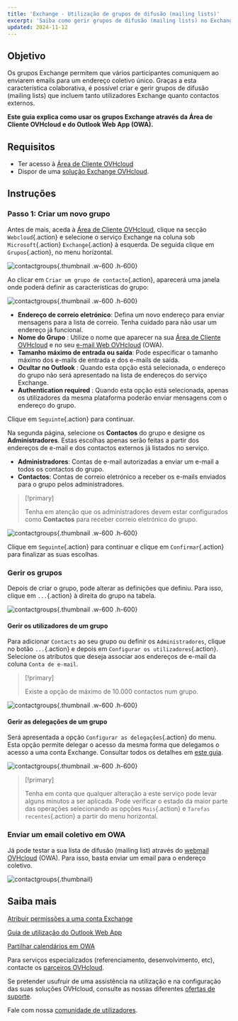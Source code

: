 ```yaml
---
title: 'Exchange - Utilização de grupos de difusão (mailing lists)'
excerpt: 'Saiba como gerir grupos de difusão (mailing lists) no Exchange'
updated: 2024-11-12
---
```


## Objetivo

Os grupos Exchange permitem que vários participantes comuniquem ao enviarem emails para um endereço coletivo único. Graças a esta característica colaborativa, é possível criar e gerir grupos de difusão (mailing lists) que incluem tanto utilizadores Exchange quanto contactos externos.

**Este guia explica como usar os grupos Exchange através da Área de Cliente OVHcloud e do Outlook Web App (OWA).**

## Requisitos

- Ter acesso à [Área de Cliente OVHcloud](/links/manager)
- Dispor de uma [solução Exchange OVHcloud](/links/web/emails-hosted-exchange).

## Instruções

### Passo 1: Criar um novo grupo

Antes de mais, aceda à [Área de Cliente OVHcloud](/links/manager), clique na secção `Webcloud`{.action} e selecione o serviço Exchange na coluna sob `Microsoft`{.action} `Exchange`{.action} à esquerda. De seguida clique em `Grupos`{.action}, no menu horizontal.

![contactgroups](images/exchange-groups-create01.png){.thumbnail .w-600 .h-600}

Ao clicar em `Criar um grupo de contacto`{.action}, aparecerá uma janela onde poderá definir as características do grupo:

![contactgroups](images/exchange-groups-create02.png){.thumbnail .w-600 .h-600}

- **Endereço de correio eletrónico**: Defina um novo endereço para enviar mensagens para a lista de correio. Tenha cuidado para não usar um endereço já funcional.
- **Nome do Grupo** : Utilize o nome que aparecer na sua [Área de Cliente OVHcloud](/links/manager) e no seu [e-mail Web OVHcloud](/links/web/email) (OWA).
- **Tamanho máximo de entrada ou saída**: Pode especificar o tamanho máximo dos e-mails de entrada e dos e-mails de saída.
- **Ocultar no Outlook** : Quando esta opção está selecionada, o endereço do grupo não será apresentado na lista de endereços do serviço Exchange.
- **Authentication required** : Quando esta opção está selecionada, apenas os utilizadores da mesma plataforma poderão enviar mensagens com o endereço do grupo.

Clique em `Seguinte`{.action} para continuar.

Na segunda página, selecione os **Contactos** do grupo e designe os **Administradores**. Estas escolhas apenas serão feitas a partir dos endereços de e-mail e dos contactos externos já listados no serviço.

- **Administradores**: Contas de e-mail autorizadas a enviar um e-mail a todos os contactos do grupo.
- **Contactos**: Contas de correio eletrónico a receber os e-mails enviados para o grupo pelos administradores.

> [!primary]
>
> Tenha em atenção que os administradores devem estar configurados como **Contactos** para receber correio eletrónico do grupo.

![contactgroups](images/exchange-groups-create03.png){.thumbnail .w-600 .h-600}

Clique em `Seguinte`{.action} para continuar e clique em `Confirmar`{.action} para finalizar as suas escolhas.

### Gerir os grupos

Depois de criar o grupo, pode alterar as definições que definiu. Para isso, clique em `...`{.action} à direita do grupo na tabela.

![contactgroups](images/exchange-groups-options01.png){.thumbnail .w-600 .h-600}

#### Gerir os utilizadores de um grupo

Para adicionar `Contacts` ao seu grupo ou definir os `Administradores`, clique no botão `...`{.action} e depois em `Configurar os utilizadores`{.action}. Selecione os atributos que deseja associar aos endereços de e-mail da coluna `Conta de e-mail`.

> [!primary]
>
> Existe a opção de máximo de 10.000 contactos num grupo.

![contactgroups](images/exchange-group-options-users01.png){.thumbnail .w-600 .h-600}

#### Gerir as delegações de um grupo

Será apresentada a opção `Configurar as delegações`{.action} do menu. Esta opção permite delegar o acesso da mesma forma que delegamos o acesso a uma conta Exchange. Consultar todos os detalhes em [este guia](/pages/web_cloud/email_and_colaborative_solutions/microsoft_exchange/feature_delegation).

![contactgroups](images/exchange-groups-options-delegation01.png){.thumbnail .w-600 .h-600}

> [!primary]
>
> Tenha em conta que qualquer alteração a este serviço pode levar alguns minutos a ser aplicada. Pode verificar o estado da maior parte das operações selecionando as opções `Mais`{.action} e `Tarefas recentes`{.action} a partir do menu horizontal.

### Enviar um email coletivo em OWA

Já pode testar a sua lista de difusão (mailing list) através do [webmail OVHcloud](/links/web/email) (OWA). Para isso, basta enviar um email para o endereço coletivo.

![contactgroups](images/exchange-groups-step6.png){.thumbnail}

## Saiba mais

[Atribuir permissões a uma conta Exchange](/pages/web_cloud/email_and_collaborative_solutions/microsoft_exchange/feature_delegation)

[Guia de utilização do Outlook Web App](/pages/web_cloud/email_and_collaborative_solutions/using_the_outlook_web_app_webmail/email_owa)

[Partilhar calendários em OWA](/pages/web_cloud/email_and_collaborative_solutions/using_the_outlook_web_app_webmail/owa_calendar_sharing)

Para serviços especializados (referenciamento, desenvolvimento, etc), contacte os [parceiros OVHcloud](/links/partner).

Se pretender usufruir de uma assistência na utilização e na configuração das suas soluções OVHcloud, consulte as nossas diferentes [ofertas de suporte](/links/support).

Fale com nossa [comunidade de utilizadores](/links/community).